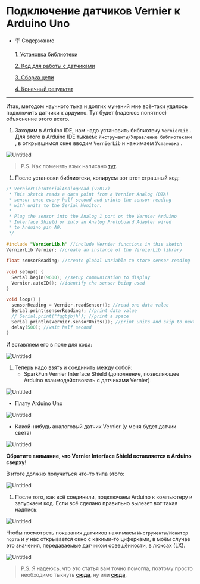 # Подключение датчиков Vernier к Arduino Uno

- 🪧 Содержание
    
    [1.  Установка библиотеки](https://www.notion.so/Vernier-Arduino-Uno-68befa1ac8fc4eedb7d641f2069749c9) 
    
    [2. Код для работы с датчиками](https://www.notion.so/Vernier-Arduino-Uno-68befa1ac8fc4eedb7d641f2069749c9)
    
    [3. Сборка цепи](https://www.notion.so/Vernier-Arduino-Uno-68befa1ac8fc4eedb7d641f2069749c9)
    
    [4. Конечный результат](https://www.notion.so/Vernier-Arduino-Uno-68befa1ac8fc4eedb7d641f2069749c9)
    

---

Итак, методом научного тыка и долгих мучений мне всё-таки удалось подключить датчики к ардуино. Тут будет (надеюсь понятное) объяснение этого всего.

1. Заходим в Arduino IDE, нам надо установить библиотеку `VernierLib` . Для этого в Arduino IDE тыкаем: `Инструменты/Управление библиотеками` , в открывшимся окне вводим `VernierLib` и нажимаем `Установка` .

![Untitled](%D0%9F%D0%BE%D0%B4%D0%BA%D0%BB%D1%8E%D1%87%D0%B5%D0%BD%D0%B8%D0%B5%20%D0%B4%D0%B0%D1%82%D1%87%D0%B8%D0%BA%D0%BE%D0%B2%20Vernier%20%D0%BA%20Arduino%20Uno%2068befa1ac8fc4eedb7d641f2069749c9/Untitled.png)

> P.S. Как поменять язык написано [тут](https://support.arduino.cc/hc/en-us/articles/4403365287826-Change-the-language-in-Arduino-IDE).
> 

1. После установки библиотеки, копируем вот этот страшный код:

```c++
/* VernierLibTutorialAnalogRead (v2017)
 * This sketch reads a data point from a Vernier Analog (BTA) 
 * sensor once every half second and prints the sensor reading 
 * with units to the Serial Monitor.
 * 
 * Plug the sensor into the Analog 1 port on the Vernier Arduino 
 * Interface Shield or into an Analog Protoboard Adapter wired 
 * to Arduino pin A0.
 */
 
#include "VernierLib.h" //include Vernier functions in this sketch
VernierLib Vernier; //create an instance of the VernierLib library
 
float sensorReading; //create global variable to store sensor reading
 
void setup() {
  Serial.begin(9600); //setup communication to display
  Vernier.autoID(); //identify the sensor being used
}
 
void loop() {
  sensorReading = Vernier.readSensor(); //read one data value
  Serial.print(sensorReading); //print data value 
  // Serial.print("fggbjbjh"); //print a space
  Serial.println(Vernier.sensorUnits()); //print units and skip to next line
  delay(500); //wait half second
}
```

И вставляем его в поле для кода:

![Untitled](%D0%9F%D0%BE%D0%B4%D0%BA%D0%BB%D1%8E%D1%87%D0%B5%D0%BD%D0%B8%D0%B5%20%D0%B4%D0%B0%D1%82%D1%87%D0%B8%D0%BA%D0%BE%D0%B2%20Vernier%20%D0%BA%20Arduino%20Uno%2068befa1ac8fc4eedb7d641f2069749c9/Untitled%201.png)

1. Теперь надо взять и соединить между собой:
    - SparkFun Vernier Interface Shield (дополнение, позволяющее Arduino взаимодействовать с датчиками Vernier)

![Untitled](%D0%9F%D0%BE%D0%B4%D0%BA%D0%BB%D1%8E%D1%87%D0%B5%D0%BD%D0%B8%D0%B5%20%D0%B4%D0%B0%D1%82%D1%87%D0%B8%D0%BA%D0%BE%D0%B2%20Vernier%20%D0%BA%20Arduino%20Uno%2068befa1ac8fc4eedb7d641f2069749c9/Untitled%202.png)

- Плату Arduino Uno

![Untitled](%D0%9F%D0%BE%D0%B4%D0%BA%D0%BB%D1%8E%D1%87%D0%B5%D0%BD%D0%B8%D0%B5%20%D0%B4%D0%B0%D1%82%D1%87%D0%B8%D0%BA%D0%BE%D0%B2%20Vernier%20%D0%BA%20Arduino%20Uno%2068befa1ac8fc4eedb7d641f2069749c9/Untitled%203.png)

- Какой-нибудь аналоговый датчик Vernier (у меня будет датчик света)

![Untitled](%D0%9F%D0%BE%D0%B4%D0%BA%D0%BB%D1%8E%D1%87%D0%B5%D0%BD%D0%B8%D0%B5%20%D0%B4%D0%B0%D1%82%D1%87%D0%B8%D0%BA%D0%BE%D0%B2%20Vernier%20%D0%BA%20Arduino%20Uno%2068befa1ac8fc4eedb7d641f2069749c9/Untitled%204.png)

**Обратите внимание, что Vernier Interface Shield вставляется в Arduino сверху!**

В итоге должно получиться что-то типа этого:

![Untitled](%D0%9F%D0%BE%D0%B4%D0%BA%D0%BB%D1%8E%D1%87%D0%B5%D0%BD%D0%B8%D0%B5%20%D0%B4%D0%B0%D1%82%D1%87%D0%B8%D0%BA%D0%BE%D0%B2%20Vernier%20%D0%BA%20Arduino%20Uno%2068befa1ac8fc4eedb7d641f2069749c9/Untitled.jpeg)

1. После того, как всё соединили, подключаем Arduino к компьютеру и запускаем код. Если всё сделано правильно вылезет вот такая надпись:

![Untitled](%D0%9F%D0%BE%D0%B4%D0%BA%D0%BB%D1%8E%D1%87%D0%B5%D0%BD%D0%B8%D0%B5%20%D0%B4%D0%B0%D1%82%D1%87%D0%B8%D0%BA%D0%BE%D0%B2%20Vernier%20%D0%BA%20Arduino%20Uno%2068befa1ac8fc4eedb7d641f2069749c9/Untitled%205.png)

Чтобы посмотреть показания датчиков нажимаем `Инструменты/Монитор порта` и у нас открывается окно с какими-то циферками, в моём случае это значения, передаваемые датчиком освещённости, в люксах (LX).

![Untitled](%D0%9F%D0%BE%D0%B4%D0%BA%D0%BB%D1%8E%D1%87%D0%B5%D0%BD%D0%B8%D0%B5%20%D0%B4%D0%B0%D1%82%D1%87%D0%B8%D0%BA%D0%BE%D0%B2%20Vernier%20%D0%BA%20Arduino%20Uno%2068befa1ac8fc4eedb7d641f2069749c9/Untitled%206.png)

> P.S. Я надеюсь, что это статья вам точно помогла, поэтому просто необходимо тыкнуть [**сюда**](https://www.tinkoff.ru/rm/savateev.dmitriy12/Jgqwn3240/), ну или [**сюда**](https://yoomoney.ru/to/4100110960641547).
>

